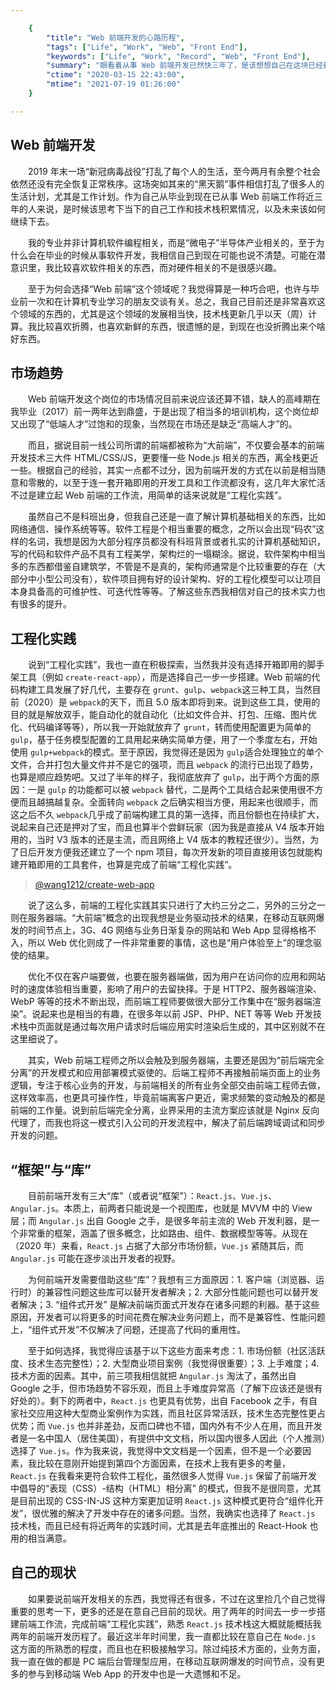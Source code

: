 ```yaml
---

    {
        "title": "Web 前端开发的心路历程",
        "tags": ["Life", "Work", "Web", "Front End"],
        "keywords": ["Life", "Work", "Record", "Web", "Front End"],
        "summary": "眼看着从事 Web 前端开发已然快三年了，是该想想自己在这块已经获得的东西，和以后的选择了。",
        "ctime": "2020-03-15 22:43:00",
        "mtime": "2021-07-19 01:26:00"
    }

---
```


## Web 前端开发

　　2019 年末一场“新冠病毒战役”打乱了每个人的生活，至今两月有余整个社会依然还没有完全恢复正常秩序。这场突如其来的“黑天鹅”事件相信打乱了很多人的生活计划，尤其是工作计划。作为自己从毕业到现在已从事 Web 前端工作将近三年的人来说，是时候该思考下当下的自己工作和技术栈积累情况，以及未来该如何继续下去。

　　我的专业并非计算机软件编程相关，而是“微电子”半导体产业相关的，至于为什么会在毕业的时候从事软件开发，我相信自己到现在可能也说不清楚。可能在潜意识里，我比较喜欢软件相关的东西，而对硬件相关的不是很感兴趣。

　　至于为何会选择“Web 前端”这个领域呢？我觉得算是一种巧合吧，也许与毕业前一次和在计算机专业学习的朋友交谈有关。总之，我自己目前还是非常喜欢这个领域的东西的，尤其是这个领域的发展相当快，技术栈更新几乎以天（周）计算。我比较喜欢折腾，也喜欢新鲜的东西，很遗憾的是，到现在也没折腾出来个啥好东西。

## 市场趋势

　　Web 前端开发这个岗位的市场情况目前来说应该还算不错，缺人的高峰期在我毕业（2017）前一两年达到鼎盛，于是出现了相当多的培训机构，这个岗位却又出现了“低端人才”过饱和的现象，当然现在市场还是缺乏“高端人才”的。

　　而且，据说目前一线公司所谓的前端都被称为“大前端”，不仅要会基本的前端开发技术三大件 HTML/CSS/JS，更要懂一些 Node.js 相关的东西，离全栈更近一些。根据自己的经验，其实一点都不过分，因为前端开发的方式在以前是相当随意和零散的，以至于连一套开箱即用的开发工具和工作流都没有，这几年大家忙活不过是建立起 Web 前端的工作流，用简单的话来说就是“工程化实践”。

　　虽然自己不是科班出身，但我自己还是一直了解计算机基础相关的东西，比如网络通信、操作系统等等。软件工程是个相当重要的概念，之所以会出现“码农”这样的名词，我想是因为大部分程序员都没有科班背景或者扎实的计算机基础知识，写的代码和软件产品不具有工程美学，架构烂的一塌糊涂。据说，软件架构中相当多的东西都借鉴自建筑学，不管是不是真的，架构师通常是个比较重要的存在（大部分中小型公司没有），软件项目拥有好的设计架构、好的工程化模型可以让项目本身具备高的可维护性、可迭代性等等。了解这些东西我相信对自己的技术实力也有很多的提升。

## 工程化实践

　　说到“工程化实践”，我也一直在积极探索，当然我并没有选择开箱即用的脚手架工具（例如 `create-react-app`），而是选择自己一步一步搭建。Web 前端的代码构建工具发展了好几代，主要存在 `grunt`、`gulp`、`webpack`这三种工具，当然目前（2020）是 `webpack`的天下，而且 5.0 版本即将到来。说到这些工具，使用的目的就是解放双手，能自动化的就自动化（比如文件合并、打包、压缩、图片优化、代码编译等等），所以我一开始就放弃了 `grunt`，转而使用配置更为简单的 `gulp`，基于任务模型配置的工具用起来确实简单方便，用了一个季度左右，开始使用 `gulp+webpack`的模式。至于原因，我觉得还是因为 `gulp`适合处理独立的单个文件，合并打包大量文件并不是它的强项，而且 `webpack` 的流行已出现了趋势，也算是顺应趋势吧。又过了半年的样子，我彻底放弃了 `gulp`，出于两个方面的原因：一是 `gulp` 的功能都可以被 `webpack` 替代，二是两个工具结合起来使用很不方便而且越搞越复杂。全面转向 `webpack` 之后确实相当方便，用起来也很顺手，而这之后不久 `webpack`几乎成了前端构建工具的第一选择，而且份额也在持续扩大，说起来自己还是押对了宝，而且也算半个尝鲜玩家（因为我是直接从 V4 版本开始用的，当时 V3 版本的还是主流，而且网络上 V4 版本的教程还很少）。当然，为了日后开发方便我还建立了一个 npm 项目，每次开发新的项目直接用该包就能构建开箱即用的工具套件，也算是完成了前端“工程化实践”。

> [@wang1212/create-web-app](https://www.npmjs.com/package/@wang1212/create-web-app)

　　说了这么多，前端的工程化实践其实只进行了大约三分之二，另外的三分之一则在服务器端。“大前端”概念的出现我想是业务驱动技术的结果，在移动互联网爆发的时间节点上，3G、4G 网络与业务日渐复杂的网站和 Web App 显得格格不入，所以 Web 优化则成了一件非常重要的事情，这也是“用户体验至上”的理念驱使的结果。

　　优化不仅在客户端要做，也要在服务器端做，因为用户在访问你的应用和网站时的速度体验相当重要，影响了用户的去留抉择。于是 HTTP2、服务器端渲染、WebP 等等的技术不断出现，而前端工程师要做很大部分工作集中在“服务器端渲染”。说起来也是相当的有趣，在很多年以前 JSP、PHP、NET 等等 Web 开发技术栈中页面就是通过每次用户请求时后端应用实时渲染后生成的，其中区别就不在这里细说了。

　　其实，Web 前端工程师之所以会触及到服务器端，主要还是因为“前后端完全分离”的开发模式和应用部署模式驱使的。后端工程师不再接触前端页面上的业务逻辑，专注于核心业务的开发，与前端相关的所有业务全部交由前端工程师去做，这样效率高，也更具可操作性，毕竟前端离客户更近，需求频繁的变动触及的都是前端的工作量。说到前后端完全分离，业界采用的主流方案应该就是 Nginx 反向代理了，而我也将这一模式引入公司的开发流程中，解决了前后端跨域调试和同步开发的问题。

## “框架”与“库”

　　目前前端开发有三大“库”（或者说“框架”）：`React.js`、`Vue.js`、`Angular.js`。本质上，前两者只能说是一个视图库，也就是 MVVM 中的 View 层；而 `Angular.js` 出自 Google 之手，是很多年前主流的 Web 开发利器，是一个非常重的框架，涵盖了很多概念，比如路由、组件、数据模型等等。从现在（2020 年）来看，`React.js` 占据了大部分市场份额，`Vue.js` 紧随其后，而 `Angular.js` 可能在逐步淡出开发者的视野。

　　为何前端开发需要借助这些“库”？我想有三方面原因：1. 客户端（浏览器、运行时）的兼容性问题这些库可以替开发者解决；2. 大部分性能问题也可以替开发者解决；3. “组件式开发” 是解决前端页面式开发存在诸多问题的利器。基于这些原因，开发者可以将更多的时间花费在解决业务问题上，而不是兼容性、性能问题上，“组件式开发”不仅解决了问题，还提高了代码的重用性。

　　至于如何选择，我觉得应该基于以下这些方面来考虑：1. 市场份额（社区活跃度、技术生态完整性）；2. 大型商业项目案例（我觉得很重要）；3. 上手难度；4. 技术方面的因素。其中，前三项我相信就把 `Angular.js` 淘汰了，虽然出自 Google 之手，但市场趋势不容乐观，而且上手难度异常高（了解下应该还是很有好处的）。剩下的两者中，`React.js` 也更具有优势，出自 Facebook 之手，有自家社交应用这种大型商业案例作为实践，而且社区异常活跃，技术生态完整性更占优势；而 `Vue.js` 也并非差劲，反而口碑也不错，国内外有不少人在用，而且开发者是一名中国人（居住美国），有提供中文文档，所以国内很多人因此（个人推测）选择了 `Vue.js`。作为我来说，我觉得中文文档是一个因素，但不是一个必要因素，我比较在意刚开始提到第四个方面因素，在技术上我有更多的考量，`React.js` 在我看来更符合软件工程化，虽然很多人觉得 `Vue.js` 保留了前端开发中倡导的“表现（CSS）-结构（HTML）相分离” 的模式，但我不是很同意，尤其是目前出现的 CSS-IN-JS 这种方案更加证明 `React.js` 这种模式更符合“组件化开发”，很优雅的解决了开发中存在的诸多问题。当然，我确实也选择了 `React.js` 技术栈，而且已经有将近两年的实践时间，尤其是去年底推出的 React-Hook 也用的相当满意。

## 自己的现状

　　如果要说前端开发相关的东西，我觉得还有很多，不过在这里捡几个自己觉得重要的思考一下，更多的还是在意自己目前的现状。用了两年的时间去一步一步搭建前端工作流，完成前端“工程化实践”，熟悉 `React.js` 技术栈这大概就能概括我两年的前端开发历程了。最近这半年时间里，我一直都比较在意自己在 `Node.js` 这方面的所熟悉的程度，而且也在积极接触学习。除过纯技术方面的，业务方面，我一直在做的都是 PC 端后台管理型应用，在移动互联网爆发的时间节点，没有更多的参与到移动端 Web App 的开发中也是一大遗憾和不足。